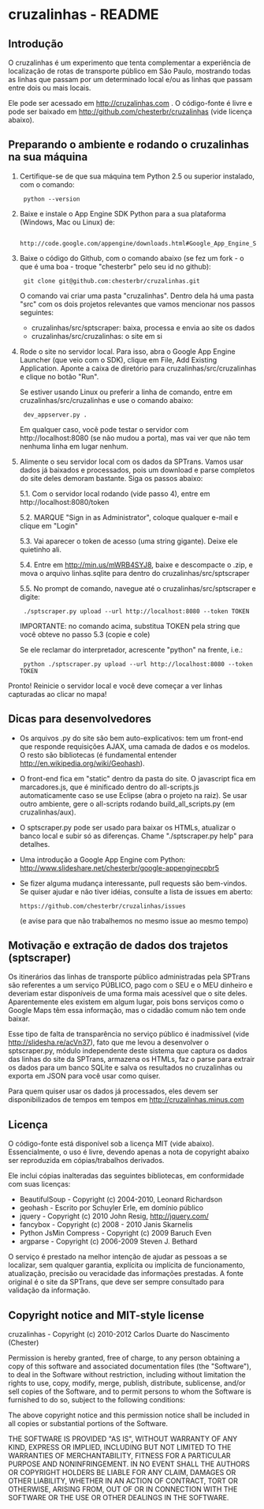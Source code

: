 cruzalinhas - README
====================

Introdução
----------

O cruzalinhas é um experimento que tenta complementar a experiência de
localização de rotas de transporte público em São Paulo, mostrando todas as
linhas que passam por um determinado local e/ou as linhas que passam entre
dois ou mais locais.

Ele pode ser acessado em http://cruzalinhas.com . O código-fonte é livre e pode ser baixado
em http://github.com/chesterbr/cruzalinhas (vide licença abaixo).


Preparando o ambiente e rodando o cruzalinhas na sua máquina
------------------------------------------------------------

1. Certifique-se de que sua máquina tem Python 2.5 ou superior instalado, com o comando:

        python --version

2. Baixe e instale o App Engine SDK Python para a sua plataforma (Windows, Mac ou Linux) de:

        http://code.google.com/appengine/downloads.html#Google_App_Engine_SDK_for_Python

3. Baixe o código do Github, com o comando abaixo (se fez um fork - o que é uma boa - troque "chesterbr" pelo seu id no github):

        git clone git@github.com:chesterbr/cruzalinhas.git

    O comando vai criar uma pasta "cruzalinhas". Dentro dela há uma pasta "src" com os dois projetos relevantes que vamos mencionar nos passos seguintes:

    - cruzalinhas/src/sptscraper: baixa, processa e envia ao site os dados
    - cruzalinhas/src/cruzalinhas: o site em si

4. Rode o site no servidor local. Para isso, abra o Google App Engine Launcher (que veio com o SDK), clique em File, Add Existing Application. Aponte a caixa de diretório para cruzalinhas/src/cruzalinhas e clique no botão "Run".

    Se estiver usando Linux ou preferir a linha de comando, entre em cruzalinhas/src/cruzalinhas e use o comando abaixo:

        dev_appserver.py .

    Em qualquer caso, você pode testar o servidor com http://localhost:8080 (se não mudou a porta), mas vai ver que não tem nenhuma linha em lugar nenhum.

5. Alimente o seu servidor local com os dados da SPTrans. Vamos usar dados já baixados e processados, pois um download e parse completos do site deles demoram bastante. Siga os passos abaixo:

    5.1. Com o servidor local rodando (vide passo 4), entre em http://localhost:8080/token

    5.2. MARQUE "Sign in as Administrator", coloque qualquer e-mail e clique em "Login"

    5.3. Vai aparecer o token de acesso (uma string gigante). Deixe ele quietinho ali.

    5.4. Entre em http://min.us/mWRB4SYJ8, baixe e descompacte o .zip, e mova o arquivo linhas.sqlite para dentro do cruzalinhas/src/sptscraper

    5.5. No prompt de comando, navegue até o cruzalinhas/src/sptscraper e digite:

        ./sptscraper.py upload --url http://localhost:8080 --token TOKEN

     IMPORTANTE: no comando acima, substitua TOKEN pela string que você obteve no passo 5.3 (copie e cole)
     
     Se ele reclamar do interpretador, acrescente "python" na frente, i.e.:

        python ./sptscraper.py upload --url http://localhost:8080 --token TOKEN

Pronto! Reinicie o servidor local e você deve começar a ver linhas capturadas ao clicar no mapa!
   
   
Dicas para desenvolvedores
--------------------------

 - Os arquivos .py do site são bem auto-explicativos: tem um front-end que
   responde requisições AJAX, uma camada de dados e os modelos. O resto são
   bibliotecas (é fundamental entender http://en.wikipedia.org/wiki/Geohash).
 
 - O front-end fica em "static" dentro da pasta do site. O javascript fica em
   marcadores.js, que é minificado dentro do all-scripts.js automaticamente
   caso se use Eclipse (abra o projeto na raiz). Se usar outro ambiente,
   gere o all-scripts rodando build_all_scripts.py (em cruzalinhas/aux).
   
 - O sptscraper.py pode ser usado para baixar os HTMLs, atualizar o banco
   local e subir só as diferenças. Chame "./sptscraper.py help" para detalhes.
   
 - Uma introdução a Google App Engine com Python:
   http://www.slideshare.net/chesterbr/google-appenginecpbr5

 - Se fizer alguma mudança interessante, pull requests são bem-vindos. Se
   quiser ajudar e não tiver idéias, consulte a lista de issues em aberto:
   
       https://github.com/chesterbr/cruzalinhas/issues
   
    (e avise para que não trabalhemos no mesmo issue ao mesmo tempo)   
        
        
Motivação e extração de dados dos trajetos (sptscraper)
-------------------------------------------------------

Os itinerários das linhas de transporte público administradas pela SPTrans são
referentes a um serviço PÚBLICO, pago com o SEU e o MEU dinheiro e deveriam
estar disponíveis de uma forma mais acessível que o site deles. Aparentemente
eles existem em algum lugar, pois bons serviços como o Google Maps têm essa
informação, mas o cidadão comum não tem onde baixar.

Esse tipo de falta de transparência no serviço público é inadmissível (vide
http://slidesha.re/acVn37), fato que me levou a desenvolver o sptscraper.py,
módulo independente deste sistema que captura os dados das linhas do site da
SPTrans, armazena os HTMLs, faz o parse para extrair os dados para um banco
SQLite e salva os resultados no cruzalinhas ou exporta em JSON para você usar
como quiser.

Para quem quiser usar os dados já processados, eles devem ser disponibilizados
de tempos em tempos em http://cruzalinhas.minus.com
    

Licença
-------

O código-fonte está disponível sob a licença MIT (vide abaixo). Essencialmente,
o uso é livre, devendo apenas a nota de copyright abaixo ser reproduzida em
cópias/trabalhos derivados.

Ele inclui cópias inalteradas das seguintes bibliotecas, em conformidade com
suas licenças:

* BeautifulSoup - Copyright (c) 2004-2010, Leonard Richardson
* geohash - Escrito por Schuyler Erle, em domínio público
* jquery - Copyright (c) 2010 John Resig, http://jquery.com/
* fancybox - Copyright (c) 2008 - 2010 Janis Skarnelis
* Python JsMin Compress - Copyright (c) 2009 Baruch Even
* argparse - Copyright (c) 2006-2009 Steven J. Bethard

O serviço é prestado na melhor intenção de ajudar as pessoas a se localizar,
sem qualquer garantia, explícita ou implícita de funcionamento, atualização,
precisão ou veracidade das informações prestadas. A fonte original é o site
da SPTrans, que deve ser sempre consultado para validação da informação.


Copyright notice and MIT-style license
--------------------------------------

 cruzalinhas - Copyright (c) 2010-2012 Carlos Duarte do Nascimento (Chester)

 Permission is hereby granted, free of charge, to any person obtaining a copy
 of this software and associated documentation files (the "Software"), to deal
 in the Software without restriction, including without limitation the rights
 to use, copy, modify, merge, publish, distribute, sublicense, and/or sell
 copies of the Software, and to permit persons to whom the Software is
 furnished to do so, subject to the following conditions:
     
 The above copyright notice and this permission notice shall be included in
 all copies or substantial portions of the Software.

 THE SOFTWARE IS PROVIDED "AS IS", WITHOUT WARRANTY OF ANY KIND, EXPRESS OR
 IMPLIED, INCLUDING BUT NOT LIMITED TO THE WARRANTIES OF MERCHANTABILITY,
 FITNESS FOR A PARTICULAR PURPOSE AND NONINFRINGEMENT. IN NO EVENT SHALL THE
 AUTHORS OR COPYRIGHT HOLDERS BE LIABLE FOR ANY CLAIM, DAMAGES OR OTHER
 LIABILITY, WHETHER IN AN ACTION OF CONTRACT, TORT OR OTHERWISE, ARISING FROM,
 OUT OF OR IN CONNECTION WITH THE SOFTWARE OR THE USE OR OTHER 
 DEALINGS IN THE SOFTWARE.


